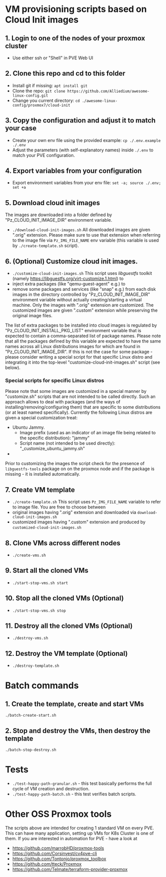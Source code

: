 # VM provisioning scripts based on Cloud Init images

## 1. Login to one of the nodes of your proxmox cluster
- Use either ssh or "Shell" in PVE Web UI

## 2. Clone this repo and cd to this folder
- Install git if missing: `apt install git`
- Clone the repo: `git clone https://github.com/Alliedium/awesome-linux-config.git`
- Change you current directory: `cd ./awesome-linux-config/proxmox7/cloud-init`

## 3. Copy the configuration and adjust it to match your case 
- Create your own env file using the provided example: `cp ./.env.example ./.env`
- Adjust the parameters (with self-explanatory names) inside `./.env` to match your PVE configuration.

## 4. Export variables from your configuration
 - Export environment variables from your env file: `set -a; source ./.env; set +a`

## 5. Download cloud init images
The images are downloaded into a folder defined by "Pz_CLOUD_INIT_IMAGE_DIR" environment variable.
- `./download-cloud-init-images.sh` 
All downloaded images are given ".orig" extension. Please make sure to use that extension when referring 
to the image file via `Pz_IMG_FILE_NAME` env variable (this variable is used by `./create-template.sh` script).

## 6. (Optional) Customize cloud init images.
- `./customize-cloud-init-images.sh`
This script uses *libguestfs* toolkit (namely https://libguestfs.org/virt-customize.1.html) to 
- inject extra packages (like "qemu-guest-agent" e.g.) to
- remove some packages and services (like "snap" e.g.) from
each disk images in the directory controlled by "Pz_CLOUD_INIT_IMAGE_DIR" environment variable 
without actually creating/starting a virtual machine. Only the images with ".orig" extension 
are customized. The customized images are given ".custom" extension
while preserving the original image files.

The list of extra packages to be installed into cloud images is regulated by 
"Pz_CLOUD_INIT_INSTALL_PKG_LIST" environment variable that is expected to contain 
a comma-separated list of package names. Please note that all the packages defined by this
variable are expected to have the same names across all Linux distributions images for which
are found in "Pz_CLOUD_INIT_IMAGE_DIR". If this is not the case for some package - please consider
writing a special script for that specific Linux distro and integrating it into the top-level
"customize-cloud-init-images.sh" script (see below).

### Special scripts for specific Linux distros
Please note that some images are customized
in a special manner by "_customize_<distro-name>.sh" scripts that are not intended to be called directly.
Such an approach allows to deal with packages (and the ways of installing/removing/configuring them)
that are specific to some distributions (or at least named specifically).
Currently the following Linux distros are given a special customization treat:
- Ubuntu Jammy. 
  - Image prefix (used as an indicator of an image file being related to the specific distribution): "jammy"
  - Script name (not intended to be used directly): "_customize_ubuntu_jammy.sh"
- <TBA>

Prior to customizing the images the script check for the presence of `libguestfs-tools` package on 
on the proxmox node and if the package is missing - it is installed automatically.

## 7. Create VM template
- `./create-template.sh`
This script uses `Pz_IMG_FILE_NAME` variable to refer to image file. You are free to choose between
- original images having ".orig" extension and downloaded via `download-cloud-init-images.sh`
- customized images having ".custom" extension and produced by `customized-cloud-init-images.sh` 

## 8. Clone VMs across different nodes
- `./create-vms.sh`

## 9. Start all the cloned VMs
- `./start-stop-vms.sh start`

## 10. Stop all the cloned VMs (Optional)
- `./start-stop-vms.sh stop`

## 11. Destroy all the cloned VMs (Optional) 
- `./destroy-vms.sh`

## 12. Destroy the VM template (Optional)
- `./destroy-template.sh`

# Batch commands
## 1. Create the template, create and start VMs
```
./batch-create-start.sh
```

## 2. Stop and destroy the VMs, then destroy the template

```
./batch-stop-destroy.sh
```
# Tests
- `./test-happy-path-granular.sh` - this test basically performs the full cycle of VM creation and destruction.
- `./test-happy-path-batch.sh` - this test verifies batch scripts.
# Other OSS Proxmox tools
The scripts above are intended for creating 1 standard VM on every PVE. This can have many application, setting up VMs for K8s Cluster is one of them. 
If you are interested in automation for PVE - have a look at

 - https://github.com/marrobHD/proxmox-tools
 - https://github.com/Corsinvest/cv4pve-cli
 - https://github.com/Tontonjo/proxmox_toolbox
 - https://github.com/tteck/Proxmox
 - https://github.com/Telmate/terraform-provider-proxmox
